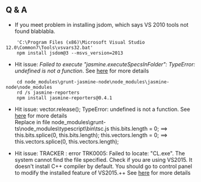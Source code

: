 ## Q & A

* If you meet problem in installing jsdom, which says VS 2010 tools not found blablabla.  
```Batchfile
    'C:\Program Files (x86)\Microsoft Visual Studio 12.0\Common7\Tools\vsvars32.bat'
    npm install jsdom@3 --msvs_version=2013
```

* Hit issue: *Failed to execute "jasmine.executeSpecsInFolder": TypeError: undefined is not a function*. See [here](https://mamascode.wordpress.com/2014/07/08/jasmine-node-1-7-x-is-dead/) for more details  
```Batchfile
    cd node_modules\grunt-jasmine-node\node_modules\jasmine-node\node_modules
    rd /s jasmine-reporters
    npm install jasmine-reporters@0.4.1
```

* Hit issue: vector.release(); TypeError: undefined is not a function. See [here](https://github.com/winjs/winjs/issues/922) for more details  
Replace in file node_modules\grunt-ts\node_modules\typescript\bin\tsc.js
this.bits.length = 0; ==> this.bits.splice(0, this.bits.length);
this.vectors.length = 0; ==> this.vectors.splice(0, this.vectors.length);

* Hit issue: TRACKER : error TRK0005: Failed to locate: "CL.exe". The system cannot find the file specified.
Check if you are using VS2015. It doesn't install C++ compiler by default. You should go to control panel to modify the installed feature of VS2015.++
See [here](https://social.msdn.microsoft.com/Forums/vstudio/en-US/8198fcde-caab-445e-95fb-f30765be008d/cannot-find-clexe-file?forum=visualstudiogeneral) for more details

